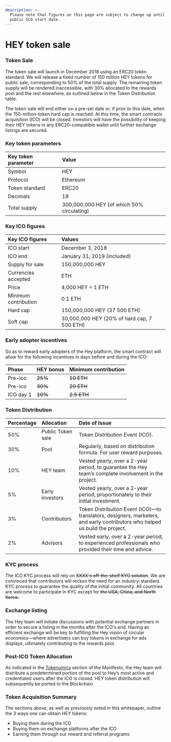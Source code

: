 ```yaml
---
description: >-
  Please note that figures on this page are subject to change up until the
  public ICO start date.
---
```


# HEY token sale

### Token Sale

The token sale will launch in December 2018 using an ERC20 token standard. We will release a fixed number of 150 million HEY tokens for public sale, corresponding to 50% of the total supply. The remaining token supply will be rendered inaccessible, with 30% allocated to the rewards pool and the rest elsewhere, as outlined below in the Token Distribution table.

The token sale will end either on a pre-set date or, if prior to this date, when the 150-million-token hard cap is reached. At this time, the smart contracts acquisition \(ICO\) will be closed. Investors will have the possibility of keeping their HEY tokens in any ERC20-compatible wallet until further exchange listings are secured. 

### Key token parameters

| Key token parameter | Value |
| :--- | :--- |
| Symbol | HEY |
| Protocol | Ethereum |
| Token standard | ERC20 |
| Decimals | 18 |
| Total supply | 300,000,000 HEY \(of which 50% circulating\) |

### Key ICO figures

| Key ICO figures | Values |
| :--- | :--- |
| ICO start | December 3, 2018 |
| ICO end | January 31, 2019 \(included\) |
| Supply for sale | 150,000,000 HEY |
| Currencies accepted | ETH |
| Price | 4,000 HEY = 1 ETH |
| Minimum contribution | 0.1 ETH |
| Hard cap | 150,000,000 HEY \(37 500 ETH\)  |
| Soft cap | 30,000,000 HEY \(20% of hard cap, 7 500 ETH\) |

### Early adopter incentives

So as to reward early adopters of the Hey platform, the smart contract will allow for the following incentives in days before and during the ICO:

| Phase | HEY bonus | Minimum contribution |
| :--- | :--- | :--- |
| Pre-ico | ~~25%~~ | ~~10 ETH~~ |
| Pre-ico | ~~30%~~ | ~~20 ETH~~ |
| ICO day 1 | ~~10%~~ | ~~2.5 ETH~~ |

### Token Distribution

| **Percentage** | **Allocation**  | **Date of Issue** |
| :--- | :--- | :--- |
| 50% | Public Token sale | Token Distribution Event \(ICO\). |
| 30% | Pool | Regularly, based on distribution formula. For user reward purposes. |
| 10% | HEY team | Vested yearly, over a 2-year period, to guarantee the Hey team’s complete involvement in the project. |
| 5% | Early investors | Vested yearly, over a 2-year period, proportionately to their initial investment. |
| 3% | Contributors | Token Distribution Event \(ICO\)—to translators, designers, marketers, and early contributors who helped us build the project. |
| 2% | Advisors | Vested early, over a 2-year period, to experienced professionals who provided their time and advice. |

### KYC process

The ICO KYC process will rely on ~~XXXX's off-the-shelf KYC solution~~. We are convinced that contributors will reckon the need for an industry-standard KYC process to guarantee the quality of the initial community. All countries are welcome to participate in KYC except for ~~the USA, China, and North Korea.~~

### Exchange listing

The Hey team will initiate discussions with potential exchange partners in order to secure a listing in the months after the ICO's end. Having an efficient exchange will be key to fulfilling the Hey vision of circular economics—where advertisers can buy tokens in exchange for ads displays, ultimately contributing to the rewards pool.

### Post-ICO Token Allocation

As indicated in the [Tokenomics](https://manifesto.get-hey.com/hey-token) section of the Manifesto, the Hey team will distribute a predetermined portion of the pool to Hey’s most active and credentialed users after the ICO is closed. HEY token distribution will subsequently be ported to the Blockchain.

### Token Acquisition Summary

The sections above, as well as previously noted in this whitepaper, outline the 3 ways one can obtain HEY tokens:

* Buying them during the ICO
* Buying them on exchange platforms after the ICO
* Earning them through our reward and referral programs



